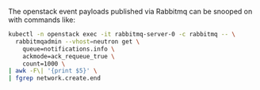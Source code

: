 The openstack event payloads published via Rabbitmq can be snooped on with commands like:

```sh
kubectl -n openstack exec -it rabbitmq-server-0 -c rabbitmq -- \
  rabbitmqadmin --vhost=neutron get \
    queue=notifications.info \
    ackmode=ack_requeue_true \
    count=1000 \
| awk -F\| '{print $5}' \
| fgrep network.create.end
```
